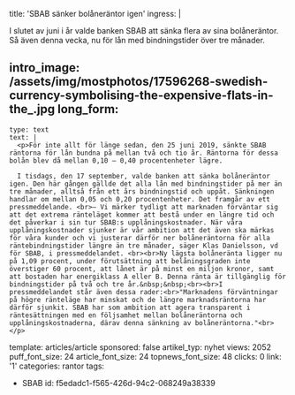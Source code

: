 title: 'SBAB sänker bolåneräntor igen'
ingress: |
  <p>I slutet av juni i år valde banken SBAB att sänka flera av sina bolåneräntor. Så även denna vecka, nu för lån med bindningstider över tre månader.
  </p>
  
intro_image: /assets/img/mostphotos/17596268-swedish-currency-symbolising-the-expensive-flats-in-the_.jpg
long_form:
  -
    type: text
    text: |
      <p>För inte allt för länge sedan, den 25 juni 2019, sänkte SBAB räntorna för lån bundna på mellan två och tio år. Räntorna för dessa bolån blev då mellan 0,10 – 0,40 procentenheter lägre.  
      
      I tisdags, den 17 september, valde banken att sänka bolåneräntor igen. Den här gången gällde det alla lån med bindningstider på mer än tre månader, alltså från ett års bindningstid och uppåt. Sänkningen handlar om mellan 0,05 och 0,20 procentenheter. Det framgår av ett pressmeddelande. <br>– Vi märker tydligt att marknaden förväntar sig att det extrema ränteläget kommer att bestå under en längre tid och det påverkar i sin tur SBAB:s upplåningskostnader. När våra upplåningskostnader sjunker är vår ambition att det även ska märkas för våra kunder och vi justerar därför ner bolåneräntorna för alla räntebindningstider längre än tre månader, säger Klas Danielsson, vd för SBAB, i pressmeddelandet. <br><br>Ny lägsta bolåneränta ligger nu på 1,09 procent, under förutsättning att belåningsgraden inte överstiger 60 procent, att lånet är på minst en miljon kronor, samt att bostaden har energiklass A eller B. Denna ränta är tillgänglig för bindningstider på två och tre år.&nbsp;&nbsp;<br><br>I pressmeddelandet står även dessa rader:<br>"Marknadens förväntningar på högre ränteläge har minskat och de längre marknadsräntorna har därför sjunkit. SBAB har som ambition att agera transparent i räntesättningen med en följsamhet mellan bolåneräntorna och upplåningskostnaderna, därav denna sänkning av bolåneräntorna."<br></p>
      
template: articles/article
sponsored: false
artikel_typ: nyhet
views: 2052
puff_font_size: 24
article_font_size: 24
topnews_font_size: 48
clicks: 0
link: '1'
categories: rantor
tags:
  - SBAB
id: f5edadc1-f565-426d-94c2-068249a38339
